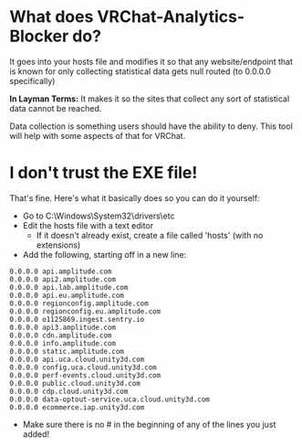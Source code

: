 # What does VRChat-Analytics-Blocker do?

It goes into your hosts file and modifies it so that any website/endpoint that is known for only collecting statistical data gets null routed (to 0.0.0.0 specifically)

__In Layman Terms:__ It makes it so the sites that collect any sort of statistical data cannot be reached.


Data collection is something users should have the ability to deny. This tool will help with some aspects of that for VRChat.

# I don't trust the EXE file!

That's fine. Here's what it basically does so you can do it yourself:

- Go to C:\Windows\System32\drivers\etc
- Edit the hosts file with a text editor
   - If it doesn't already exist, create a file called 'hosts' (with no extensions)
- Add the following, starting off in a new line:

```
0.0.0.0 api.amplitude.com
0.0.0.0 api2.amplitude.com
0.0.0.0 api.lab.amplitude.com
0.0.0.0 api.eu.amplitude.com
0.0.0.0 regionconfig.amplitude.com
0.0.0.0 regionconfig.eu.amplitude.com
0.0.0.0 o1125869.ingest.sentry.io
0.0.0.0 api3.amplitude.com
0.0.0.0 cdn.amplitude.com
0.0.0.0 info.amplitude.com
0.0.0.0 static.amplitude.com
0.0.0.0 api.uca.cloud.unity3d.com
0.0.0.0 config.uca.cloud.unity3d.com
0.0.0.0 perf-events.cloud.unity3d.com
0.0.0.0 public.cloud.unity3d.com
0.0.0.0 cdp.cloud.unity3d.com
0.0.0.0 data-optout-service.uca.cloud.unity3d.com
0.0.0.0 ecommerce.iap.unity3d.com
```

- Make sure there is no # in the beginning of any of the lines you just added!
